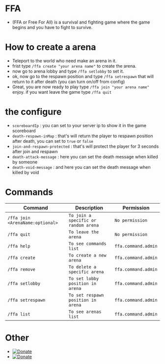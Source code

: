 # FFA
- (FFA or Free For All) is a survival and fighting game where the game begins and you have to fight to survive.


# How to create a arena
- Teleport to the world who need make an arena in it.
- frist type `/ffa create "your arena name"` to create the arena.
- now go to arena lobby and type `/ffa setlobby` to set it.
- ok, now go to the respawn position and type `/ffa setrespawn` that will return to it after death (you can turn on/off from config)
- Great, you are now ready to play type `/ffa join "your arena name"` enjoy. if you want leave the game type `/ffa quit`

# the configure
- `scoreboardIp` : you can set to your server ip to show it in the game scoreboard
- `death-respawn-inMap` : that's will return the player to respawn position after death, you can set to `true` or `false`
- `join-and-respawn-protected` : that's will protect the player for 3 seconds after join and respawn
- `death-attack-message` : here you can set the death message when killed by someone
- `death-void-message` : and here you can set the death message when killed by void

# Commands
Command | Description | Permission
--- | --- | ---
`/ffa join <ArenaName:optional>` | `To join a specific or random arena` | `No permission`
`/ffa quit` | `To leave the arena` | `No permission`
`/ffa help` | `To see commands list` | `ffa.command.admin`
`/ffa create` | `To create a new arena` | `ffa.command.admin`
`/ffa remove` | `To delete a specific arena` | `ffa.command.admin`
`/ffa setlobby` | `To set lobby position in arena` | `ffa.command.admin`
`/ffa setrespawn` | `To set respawn position in arena` | `ffa.command.admin`
`/ffa list` | `To see arenas list` | `ffa.command.admin`

# Other
- [![Donate](https://img.shields.io/youtube/views/SwzWwsrGG74?label=Tutorial&style=social)](https://www.youtube.com/watch?v=SwzWwsrGG74&ab_channel=LaithYoutuber)
- [![Donate](https://img.shields.io/badge/donate-Paypal-yellow.svg?style=flat-square)](https://paypal.me/Laith113)
